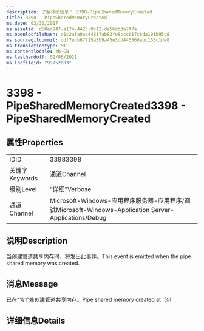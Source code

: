 ```yaml
---
description: 了解详细信息： 3398-PipeSharedMemoryCreated
title: 3398 - PipeSharedMemoryCreated
ms.date: 03/30/2017
ms.assetid: d68ec947-a174-4425-9c12-de56dd3a7f7a
ms.openlocfilehash: a1c2afa0aa44817ab83fe8cccb17c6da191b95c8
ms.sourcegitcommit: ddf7edb67715a5b9a45e3dd44536dabc153c1de0
ms.translationtype: MT
ms.contentlocale: zh-CN
ms.lasthandoff: 02/06/2021
ms.locfileid: "99752803"
---
```

# <a name="3398---pipesharedmemorycreated"></a><span data-ttu-id="cba9e-103">3398 - PipeSharedMemoryCreated</span><span class="sxs-lookup"><span data-stu-id="cba9e-103">3398 - PipeSharedMemoryCreated</span></span>

## <a name="properties"></a><span data-ttu-id="cba9e-104">属性</span><span class="sxs-lookup"><span data-stu-id="cba9e-104">Properties</span></span>  
  
|||  
|-|-|  
|<span data-ttu-id="cba9e-105">ID</span><span class="sxs-lookup"><span data-stu-id="cba9e-105">ID</span></span>|<span data-ttu-id="cba9e-106">3398</span><span class="sxs-lookup"><span data-stu-id="cba9e-106">3398</span></span>|  
|<span data-ttu-id="cba9e-107">关键字</span><span class="sxs-lookup"><span data-stu-id="cba9e-107">Keywords</span></span>|<span data-ttu-id="cba9e-108">通道</span><span class="sxs-lookup"><span data-stu-id="cba9e-108">Channel</span></span>|  
|<span data-ttu-id="cba9e-109">级别</span><span class="sxs-lookup"><span data-stu-id="cba9e-109">Level</span></span>|<span data-ttu-id="cba9e-110">“详细”</span><span class="sxs-lookup"><span data-stu-id="cba9e-110">Verbose</span></span>|  
|<span data-ttu-id="cba9e-111">通道</span><span class="sxs-lookup"><span data-stu-id="cba9e-111">Channel</span></span>|<span data-ttu-id="cba9e-112">Microsoft-Windows-应用程序服务器-应用程序/调试</span><span class="sxs-lookup"><span data-stu-id="cba9e-112">Microsoft-Windows-Application Server-Applications/Debug</span></span>|  
  
## <a name="description"></a><span data-ttu-id="cba9e-113">说明</span><span class="sxs-lookup"><span data-stu-id="cba9e-113">Description</span></span>  

 <span data-ttu-id="cba9e-114">当创建管道共享内存时，将发出此事件。</span><span class="sxs-lookup"><span data-stu-id="cba9e-114">This event is emitted when the pipe shared memory was created.</span></span>  
  
## <a name="message"></a><span data-ttu-id="cba9e-115">消息</span><span class="sxs-lookup"><span data-stu-id="cba9e-115">Message</span></span>  

 <span data-ttu-id="cba9e-116">已在“%1”处创建管道共享内存。</span><span class="sxs-lookup"><span data-stu-id="cba9e-116">Pipe shared memory created at '%1' .</span></span>  
  
## <a name="details"></a><span data-ttu-id="cba9e-117">详细信息</span><span class="sxs-lookup"><span data-stu-id="cba9e-117">Details</span></span>
